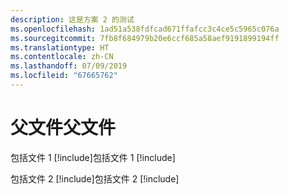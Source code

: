 ```yaml
---
description: 这是方案 2 的测试
ms.openlocfilehash: 1ad51a538fdfcad671ffafcc3c4ce5c5965c076a
ms.sourcegitcommit: 7fb8f684979b20e6ccf685a58aef9191899194ff
ms.translationtype: HT
ms.contentlocale: zh-CN
ms.lasthandoff: 07/09/2019
ms.locfileid: "67665762"
---
```

# <a name="parent-file"></a><span data-ttu-id="e3d02-102">父文件</span><span class="sxs-lookup"><span data-stu-id="e3d02-102">父文件</span></span>

<span data-ttu-id="e3d02-103">包括文件 1 [!include[](includes/S2-includeFile1.md)]</span><span class="sxs-lookup"><span data-stu-id="e3d02-103">包括文件 1 [!include[](includes/S2-includeFile1.md)]</span></span>

<span data-ttu-id="e3d02-104">包括文件 2 [!include[](includes/S2-includeFile2.md)]</span><span class="sxs-lookup"><span data-stu-id="e3d02-104">包括文件 2 [!include[](includes/S2-includeFile2.md)]</span></span>
